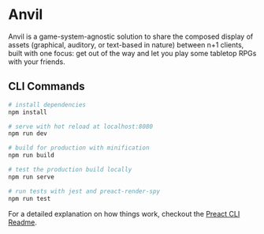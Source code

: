 # Anvil

Anvil is a game-system-agnostic solution to share the composed display of assets (graphical, auditory, or text-based in nature)  between n+1 clients, built with one focus: get out of the way and let you play some tabletop RPGs with your friends.

## CLI Commands

``` bash
# install dependencies
npm install

# serve with hot reload at localhost:8080
npm run dev

# build for production with minification
npm run build

# test the production build locally
npm run serve

# run tests with jest and preact-render-spy
npm run test
```

For a detailed explanation on how things work, checkout the [Preact CLI Readme](https://github.com/developit/preact-cli/blob/master/README.md).
